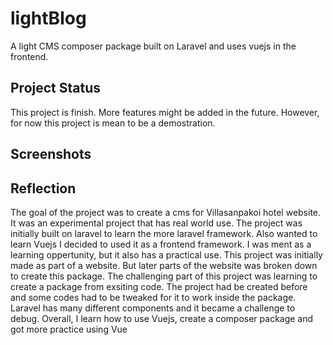 # lightBlog
A light CMS composer package built on Laravel and uses vuejs in the frontend. 
  
## Project Status
This project is finish. More features might be added in the future. However, for now this project is mean to be a demostration.

## Screenshots


## Reflection
The goal of the project was to create a cms for Villasanpakoi hotel website. It was an experimental project that has real world use. The project was initially built on laravel to learn the more laravel framework. 
Also wanted to learn Vuejs I decided to used it as a frontend framework.
I was ment as a learning oppertunity, but it also has a practical use.
This project was initially made as part of a website. But later parts of the website was broken down to create this package.
The challenging part of this project was learning to create a package from exsiting code.
The project had be created before and some codes had to be tweaked for it to work inside the package. Laravel has many different components and it became a challenge to debug. 
Overall, I learn how to use Vuejs, create a composer package and got more practice using Vue
